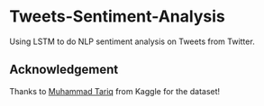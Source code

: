 # Tweets-Sentiment-Analysis
 Using LSTM to do NLP sentiment analysis on Tweets from Twitter.

## Acknowledgement
Thanks to [Muhammad Tariq](https://www.kaggle.com/datasets/tariqsays/sentiment-dataset-with-1-million-tweets) from Kaggle for the dataset!
